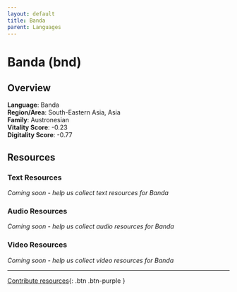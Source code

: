 ```yaml
---
layout: default
title: Banda
parent: Languages
---
```


# Banda (bnd)

## Overview

**Language**: Banda  
**Region/Area**: South-Eastern Asia, Asia  
**Family**: Austronesian  
**Vitality Score**: -0.23  
**Digitality Score**: -0.77  

## Resources

### Text Resources
*Coming soon - help us collect text resources for Banda*

### Audio Resources
*Coming soon - help us collect audio resources for Banda*

### Video Resources
*Coming soon - help us collect video resources for Banda*

---

[Contribute resources](https://fairtrain.github.io/){: .btn .btn-purple }
